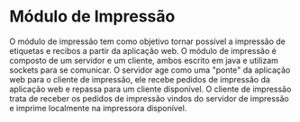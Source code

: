 # Módulo de Impressão

O módulo de impressão tem como objetivo tornar possível a impressão de etiquetas e recibos a partir da aplicação web. O módulo de impressão é composto de um servidor e um cliente, ambos escrito em java e utilizam sockets para se comunicar. O servidor age como uma "ponte" da aplicação web para o cliente de impressão, ele recebe pedidos de impressão da aplicação web e repassa para um cliente disponível. O cliente de impressão trata de receber os pedidos de impressão vindos do servidor de impressão e imprime localmente na impressora disponível.